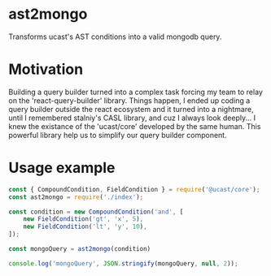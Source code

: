 # ast2mongo
Transforms ucast's AST conditions into a valid mongodb query.

# Motivation
Building a query builder turned into a complex task forcing my team to relay on the 'react-query-builder' library.
Things happen, I ended up coding a query builder outside the react ecosystem and it turned into a nightmare, until
I remembered stalniy's CASL library, and cuz I always look deeply... I knew the existance of the 'ucast/core' developed by the same human. This powerful library help us to simplify our query builder component.

# Usage example
```JavaScript
const { CompoundCondition, FieldCondition } = require('@ucast/core');
const ast2mongo = require('./index');

const condition = new CompoundCondition('and', [
    new FieldCondition('gt', 'x', 5),
    new FieldCondition('lt', 'y', 10),
]);

const mongoQuery = ast2mongo(condition)

console.log('mongoQuery', JSON.stringify(mongoQuery, null, 2));
```
